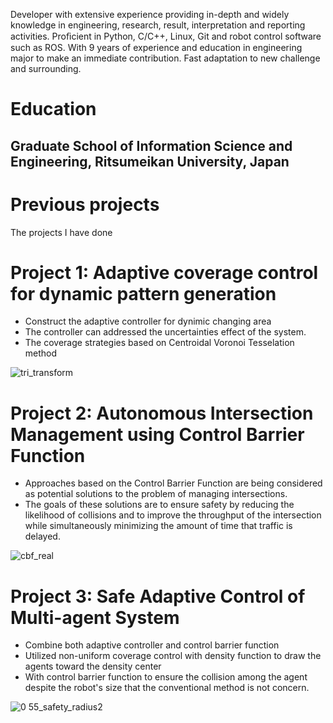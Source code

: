 Developer with extensive experience providing in-depth and widely knowledge in engineering, research, result, interpretation and reporting activities.
Proﬁcient in Python, C/C++, Linux, Git and robot control software such as ROS. With 9 years of experience and education in engineering major to make an
immediate contribution. Fast adaptation to new challenge and surrounding.

# Education
## Graduate School of Information Science and Engineering, Ritsumeikan University, Japan

# Previous projects
The projects I have done

# Project 1: Adaptive coverage control for dynamic pattern generation
* Construct the adaptive controller for dynimic changing area
* The controller can addressed the uncertainties effect of the system.
* The coverage strategies based on Centroidal Voronoi Tesselation method

![tri_transform](https://user-images.githubusercontent.com/76491592/182322998-38de2c6f-de81-466c-ae64-e6788e5e8c39.gif)

# Project 2: Autonomous Intersection Management using Control Barrier Function
* Approaches based on the Control Barrier Function are being considered as potential solutions to the problem of managing intersections. 
* The goals of these solutions are to ensure safety by reducing the likelihood of collisions and to improve the throughput of the intersection while simultaneously minimizing the amount of time that traffic is delayed.

![cbf_real](https://user-images.githubusercontent.com/76491592/182325222-1177e368-0fde-418d-8f1a-0738ad5685cb.gif)

# Project 3: Safe Adaptive Control of Multi-agent System
* Combine both adaptive controller and control barrier function
* Utilized non-uniform coverage control with density function to draw the agents toward the density center
* With control barrier function to ensure the collision among the agent despite the robot's size that the conventional method is not concern.

![0 55_safety_radius2](https://user-images.githubusercontent.com/76491592/169689969-ce6e7ffe-fcf6-4d73-afd3-7d944b2ee28d.gif)
